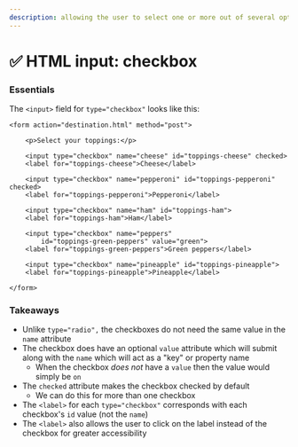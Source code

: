 ```yaml
---
description: allowing the user to select one or more out of several options
---
```


# ✅ HTML input: checkbox

### Essentials

The `<input>` field for `type="checkbox"` looks like this:

```markup
<form action="destination.html" method="post">

    <p>Select your toppings:</p>
    
    <input type="checkbox" name="cheese" id="toppings-cheese" checked>
    <label for="toppings-cheese">Cheese</label>
    
    <input type="checkbox" name="pepperoni" id="toppings-pepperoni" checked>
    <label for="toppings-pepperoni">Pepperoni</label>

    <input type="checkbox" name="ham" id="toppings-ham">
    <label for="toppings-ham">Ham</label>

    <input type="checkbox" name="peppers" 
        id="toppings-green-peppers" value="green">
    <label for="toppings-green-peppers">Green peppers</label>

    <input type="checkbox" name="pineapple" id="toppings-pineapple">
    <label for="toppings-pineapple">Pineapple</label>

</form>
```

### Takeaways

* Unlike `type="radio",` the checkboxes do not need the same value in the `name` attribute
* The checkbox does have an optional `value` attribute which will submit along with the `name` which will act as a "key" or property name
  * When the checkbox _does not_ have a `value` then the value would simply be `on`
* The `checked` attribute makes the checkbox checked by default
  * We can do this for more than one checkbox
* The `<label>` for each `type="checkbox"` corresponds with each checkbox's `id` value (not the `name`)
* The `<label>` also allows the user to click on the label instead of the checkbox for greater accessibility
